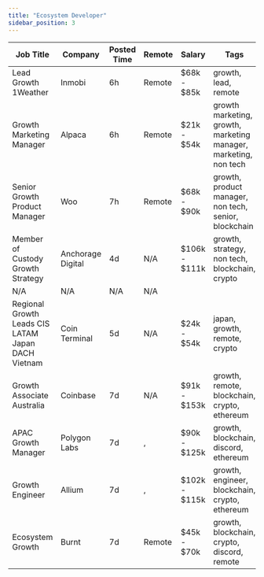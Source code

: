 ```yaml
---
title: "Ecosystem Developer"
sidebar_position: 3
---
```


| Job Title | Company | Posted Time | Remote | Salary | Tags | Apply Link |
|-----------|---------|-------------|--------|--------|------|------------|
| Lead Growth 1Weather | Inmobi | 6h | Remote | $68k - $85k | growth, lead, remote | [Apply](https://web3.career/lead-growth-1weather-inmobi/99734) |
| Growth Marketing Manager | Alpaca | 6h | Remote | $21k - $54k | growth marketing, growth, marketing manager, marketing, non tech | [Apply](https://web3.career/growth-marketing-manager-alpaca/99668) |
| Senior Growth Product Manager | Woo | 7h | Remote | $68k - $90k | growth, product manager, non tech, senior, blockchain | [Apply](https://web3.career/senior-growth-product-manager-woo/95664) |
| Member of Custody Growth Strategy | Anchorage Digital | 4d | N/A | $106k - $111k | growth, strategy, non tech, blockchain, crypto | [Apply](https://web3.career/member-of-custody-growth-strategy-anchorage/99484) |
| N/A | N/A | N/A | N/A |  |  | [Apply](https://web3.career/metana) |
| Regional Growth Leads CIS LATAM Japan DACH Vietnam | Coin Terminal | 5d | N/A | $24k - $54k | japan, growth, remote, crypto | [Apply](https://web3.career/regional-growth-leads-cis-latam-japan-dach-vietnam-coin-terminal/99448) |
| Growth Associate Australia | Coinbase | 7d | N/A | $91k - $153k | growth, remote, blockchain, crypto, ethereum | [Apply](https://web3.career/growth-associate-australia-coinbase/99332) |
| APAC Growth Manager | Polygon Labs | 7d | , | $90k - $125k | growth, blockchain, discord, ethereum | [Apply](https://web3.career/apac-growth-manager-polygonlabs/99270) |
| Growth Engineer | Allium | 7d | , | $102k - $115k | growth, engineer, blockchain, crypto, ethereum | [Apply](https://web3.career/growth-engineer-allium/99239) |
| Ecosystem Growth | Burnt | 7d | Remote | $45k - $70k | growth, blockchain, crypto, discord, remote | [Apply](https://web3.career/ecosystem-growth-burnt/99194) |
